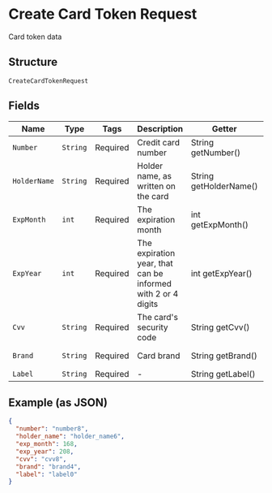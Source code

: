 
# Create Card Token Request

Card token data

## Structure

`CreateCardTokenRequest`

## Fields

| Name | Type | Tags | Description | Getter | Setter |
|  --- | --- | --- | --- | --- | --- |
| `Number` | `String` | Required | Credit card number | String getNumber() | setNumber(String number) |
| `HolderName` | `String` | Required | Holder name, as written on the card | String getHolderName() | setHolderName(String holderName) |
| `ExpMonth` | `int` | Required | The expiration month | int getExpMonth() | setExpMonth(int expMonth) |
| `ExpYear` | `int` | Required | The expiration year, that can be informed with 2 or 4 digits | int getExpYear() | setExpYear(int expYear) |
| `Cvv` | `String` | Required | The card's security code | String getCvv() | setCvv(String cvv) |
| `Brand` | `String` | Required | Card brand | String getBrand() | setBrand(String brand) |
| `Label` | `String` | Required | - | String getLabel() | setLabel(String label) |

## Example (as JSON)

```json
{
  "number": "number8",
  "holder_name": "holder_name6",
  "exp_month": 168,
  "exp_year": 208,
  "cvv": "cvv8",
  "brand": "brand4",
  "label": "label0"
}
```

